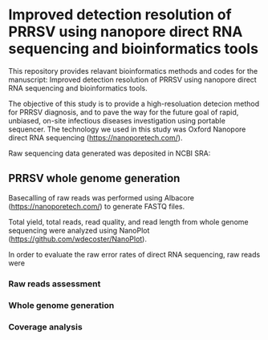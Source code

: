 # Improved detection resolution of PRRSV using nanopore direct RNA sequencing and bioinformatics tools

This repository provides relavant bioinformatics methods and codes for the manuscript: Improved detection resolution of PRRSV using nanopore direct RNA sequencing and bioinformatics tools. 

The objective of this study is to provide a high-resoluation detecion method for PRRSV diagnosis, and to pave the way for the future goal of  rapid, unbiased, on-site infectious diseases investigation using portable sequencer. The technology we used in this study was Oxford Nanopore direct RNA sequencing (https://nanoporetech.com/).

Raw sequencing data generated was deposited in NCBI SRA:

## PRRSV whole genome generation
Basecalling of raw reads was performed using Albacore (https://nanoporetech.com/) to generate FASTQ files. 

Total yield, total reads, read quality, and read length from whole genome sequencing were analyzed using NanoPlot (https://github.com/wdecoster/NanoPlot).

In order to evaluate the raw error rates of direct RNA sequencing, raw reads were 
### Raw reads assessment 

### Whole genome generation

### Coverage analysis
